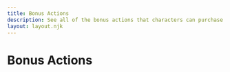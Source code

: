 ```yaml
---
title: Bonus Actions
description: See all of the bonus actions that characters can purchase with Experience Points as they progress.
layout: layout.njk
---
```


# Bonus Actions

<div id="bonus-action-upgrades" class="cmp-stack"></div>

